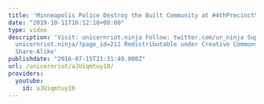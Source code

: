 ```yaml
---
title: 'Minneapolis Police Destroy the Built Community at #4thPrecinctShutDown'
date: "2019-10-11T16:12:10+08:00"
type: video
description: 'Visit: unicornriot.ninja Follow: twitter.com/ur_ninja Support Our Work:
  unicornriot.ninja/?page_id=211 Redistributable under Creative Commons Non-Commercial
  Share-Alike'
publishdate: "2016-07-15T21:31:49.000Z"
url: /unicornriot/aJUiqmtuy10/
providers:
  youtube:
    id: aJUiqmtuy10
---
```

